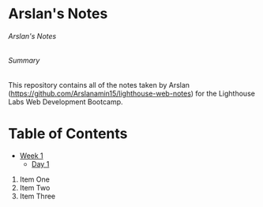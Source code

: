 # Arslan's Notes
###### Arslan's Notes
###### Summary
This repository contains all of the notes taken by Arslan (https://github.com/Arslanamin15/lighthouse-web-notes) for the Lighthouse Labs Web Development Bootcamp.
# Table of Contents
* [Week 1](/Week_1)
  * [Day 1](/Week_1/Day_1)
1. Item One 
2. Item Two
3. Item Three


